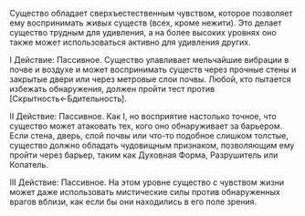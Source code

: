 Существо обладает сверхъестественным чувством, которое позволяет ему воспринимать живых существ (всех, кроме нежити). Это делает существо трудным для удивления, а на более высоких уровнях оно также может использоваться активно для удивления других.

I Действие: Пассивное. Существо улавливает мельчайшие вибрации в почве и воздухе и может воспринимать существ через прочные стены и закрытые двери или через метровые слои почвы. Любой, кто пытается избежать обнаружения, должен пройти тест против [Скрытность←Бдительность].

II Действие: Пассивное. Как I, но восприятие настолько точное, что существо может атаковать тех, кого оно обнаруживает за барьером. Если стена, дверь, слой почвы или что-то подобное слишком толстые, существо должно обладать чудовищным признаком, позволяющим ему пройти через барьер, таким как Духовная Форма, Разрушитель или Копатель.

III Действие: Пассивное. На этом уровне существо с чувством жизни может даже использовать мистические силы против обнаруженных врагов вблизи, как если бы они находились в его поле зрения.